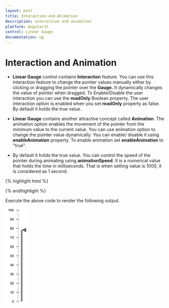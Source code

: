 ```yaml
---
layout: post
title: Interaction-and-Animation
description: interaction and animation
platform: AngularJS
control: Linear Gauge
documentation: ug
---
```


# Interaction and Animation

* **Linear Gauge** control contains **Interaction** feature. You can use this interaction feature to change the pointer values manually either by clicking or dragging the pointer over the **Gauge.** It dynamically changes the value of pointer when dragged. To Enable/Disable the user interaction you can use the **readOnly** Boolean property. The user interaction option is enabled when you set **readOnly** property as false. By default it holds the true value.

* **Linear Gauge** contains another attractive concept called **Animation**. The animation option enables the movement of the pointer from the minimum value to the current value. You can use animation option to change the pointer value dynamically. You can enable/ disable it using **enableAnimation** property. To enable animation set **enableAnimation** to "true". 

* By default it holds the true value. You can control the speed of the pointer during animating using **animationSpeed**. It is a numerical value that holds the time in milliseconds. That is when setting value is 1000, it is considered as 1 second.


{% highlight html %}

<html xmlns="http://www.w3.org/1999/xhtml" lang="en" ng-app="LinearGaugeApp">
    <head>
        <title>Essential Studio for AngularJS: LinearGauge</title>
        <!--CSS and Script file References -->
    </head>
    <body ng-controller="LinearGaugeCtrl">
        <div id="linearframe">
                 <ej-lineargauge e-enableanimation="true" e-animationspeed="1000" e-readonly="false" e-value="78" >
                 <e-scales>
                 <e-scale e-border-color="transparent" e-border-width="0" e-showBarPointers="true" e-showmarkerpointers="true" >
                 <e-barpointers>
                 <e-barpointer e-width="5" e-backgroundColor="grey">
                 </e-barpointer>
                 </e-barpointers>
                 <e-markerpointers>
                 <e-markerpointer e-width="10" e-length="10" e-backgroundColor="grey" e-distancefromscale="-12">
                 </e-markerpointer>
                 </e-markerpointers>
                 <e-ticks>
                 <e-tick e-type="majorinterval" e-width="2" e-color="#8c8c8c" e-distancefromscale-x="7" 
                 e-distancefromscale-y="0"></e-tick>
                 <e-tick e-type="minorinterval" e-width="1" e-height="6" e-color="#8c8c8c" 
                 e-distancefromscale-x="7" e-distancefromscale-y="0"></e-tick>
                 </e-ticks>
                 </e-scale>
                 </e-scales>
                 </ej-lineargauge>
        </div>
        <script>
        angular.module('LinearGaugeApp', ['ejangular'])
        .controller('LinearGaugeCtrl', function ($scope) {
         });
    </script>
    </body>
</html>

{% endhighlight %}



Execute the above code to render the following output.

![](Interaction-and-Animation_images/Interaction-and-Animation_img1.png)



